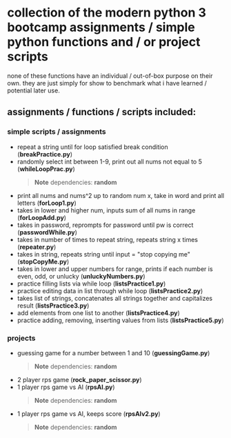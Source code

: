 # collection of the modern python 3 bootcamp assignments / simple python functions and / or project scripts

none of these functions have an individual / out-of-box purpose on their own. they are just simply for show to benchmark what i have learned / potential later use.

## assignments / functions / scripts included:

### simple scripts / assignments
+ repeat a string until for loop satisfied break condition (**breakPractice.py**)
+ randomly select int between 1-9, print out all nums not equal to 5 (**whileLoopPrac.py**)
    > __Note__ dependencies: **random**
+ print all nums and nums^2 up to random num x, take in word and print all letters (**forLoop1.py**)
+ takes in lower and higher num, inputs sum of all nums in range (**forLoopAdd.py**)
+ takes in password, reprompts for password until pw is correct (**passwordWhile.py**)
+ takes in number of times to repeat string, repeats string x times (**repeater.py**)
+ takes in string, repeats string until input = "stop copying me" (**stopCopyMe.py**)
+ takes in lower and upper numbers for range, prints if each number is even, odd, or unlucky (**unluckyNumbers.py**)
+ practice filling lists via while loop (**listsPractice1.py**)
+ practice editing data in list through while loop (**listsPractice2.py**)
+ takes list of strings, concatenates all strings together and capitalizes result (**listsPractice3.py**)
+ add elements from one list to another (**listsPractice4.py**)
+ practice adding, removing, inserting values from lists (**listsPractice5.py**)

### projects
+ guessing game for a number between 1 and 10 (**guessingGame.py**)
    > __Note__ dependencies: **random**
+ 2 player rps game (**rock_paper_scissor.py**)
+ 1 player rps game vs AI (**rpsAI.py**)
    > __Note__ dependencies: **random**
+ 1 player rps game vs AI, keeps score (**rpsAIv2.py**)
    > __Note__ dependencies: **random**


